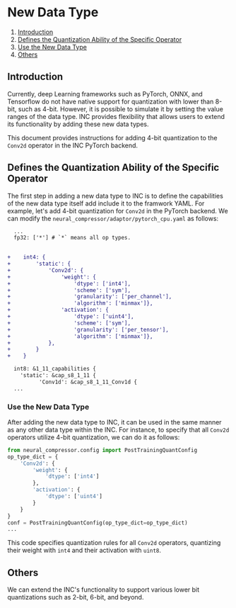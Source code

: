 

New Data Type
=======


 1. [Introduction](#introduction)
 2. [Defines the Quantization Ability of the Specific Operator](#defines-the-quantization-ability-of-the-specific-operator)
 3. [Use the New Data Type](#use-the-new-data-type)
 4. [Others](#others)

## Introduction
Currently, deep Learning frameworks such as PyTorch, ONNX, and Tensorflow do not have native support for quantization with lower than 8-bit, such as 4-bit. However, it is possible to simulate it by setting the value ranges of the data type. INC provides flexibility that allows users to extend its functionality by adding these new data types.

This document provides instructions for adding 4-bit quantization to the `Conv2d` operator in the INC PyTorch backend.

## Defines the Quantization Ability of the Specific Operator

The first step in adding a new data type to INC is to define the capabilities of the new data type itself add include it to the framwork YAML.  For example, let's add  4-bit quantization for `Conv2d` in the PyTorch backend. We can modify the `neural_compressor/adaptor/pytorch_cpu.yaml`  as follows:

```diff
  ...
  fp32: ['*'] # `*` means all op types.
  

+    int4: {
+        'static': {
+            'Conv2d': {
+                'weight': {
+                    'dtype': ['int4'],
+                    'scheme': ['sym'],
+                    'granularity': ['per_channel'],
+                    'algorithm': ['minmax']},
+                'activation': {
+                    'dtype': ['uint4'],
+                    'scheme': ['sym'],
+                    'granularity': ['per_tensor'],
+                    'algorithm': ['minmax']},
+            },
+        }
+    }

  int8: &1_11_capabilities {
    'static': &cap_s8_1_11 {
          'Conv1d': &cap_s8_1_11_Conv1d {
  ...

```



### Use the New Data Type

After adding the new data type to INC, it can be used in the same manner as any other data type within the INC. For instance, to specify that all `Conv2d` operators utilize 4-bit quantization, we can do it as follows:

```python
from neural_compressor.config import PostTrainingQuantConfig
op_type_dict = {
    'Conv2d': {
        'weight': {
            'dtype': ['int4']
        },
        'activation': {
            'dtype': ['uint4']
        }
    }
}
conf = PostTrainingQuantConfig(op_type_dict=op_type_dict)
...

```

This code specifies quantization rules for all `Conv2d` operators, quantizing their weight with `int4` and their activation with `uint8`.



## Others

We can extend the INC's functionality to support various lower bit quantizations such as 2-bit, 6-bit, and beyond.

